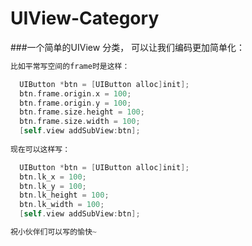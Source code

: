 # UIView-Category

###一个简单的UIView 分类， 可以让我们编码更加简单化： 

```objective-c
比如平常写空间的frame时是这样：

  UIButton *btn = [UIButton alloc]init];
  btn.frame.origin.x = 100;
  btn.frame.origin.y = 100;
  btn.frame.size.height = 100;
  btn.frame.size.width = 100;
  [self.view addSubView:btn];
  
现在可以这样写： 

  UIButton *btn = [UIButton alloc]init];
  btn.lk_x = 100;
  btn.lk_y = 100;
  btn.lk_height = 100;
  btn.lk_width = 100;
  [self.view addSubView:btn];

祝小伙伴们可以写的愉快~

```
